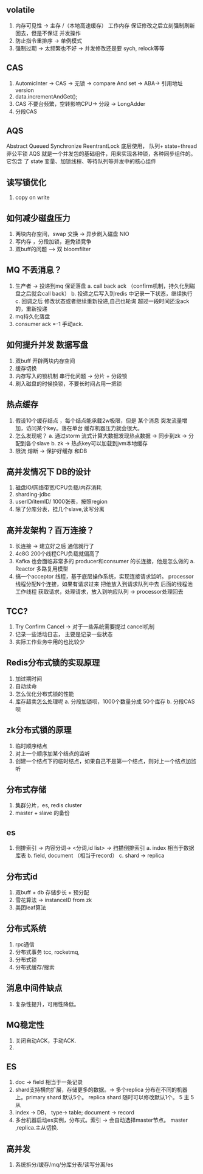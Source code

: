 
## volatile
1. 内存可见性 -> 主存 /（本地高速缓存） 工作内存 保证修改之后立刻强制刷新回去，但是不保证 并发操作
2. 防止指令重排序 -> 单例模式
3. 强制过期 -> 太频繁也不好 -> 并发修改还是要 sych, relock等等

## CAS
1. AutomicInter -> CAS -> 无锁 -> compare And set -> ABA-> 引用地址version
2. data.incrementAndGet();
3. CAS 不要台频繁，空转影响CPU-> 分段 -> LongAdder
4. 分段CAS
## AQS
Abstract Queued Synchronize
ReentrantLock 底层使用， 队列+ state+thread 非公平锁
AQS 就是⼀个并发包的基础组件，⽤来实现各种锁，各种同步组件的。它包含 了 state 变量、加锁线程、等待队列等并发中的核⼼组件

## 读写锁优化
1. copy on write 

## 如何减少磁盘压力
1. 两块内存空间，swap 交换 -> 异步刷入磁盘 NIO
2. 写内存 ，分段加锁，避免锁竞争
3. 双buff的问题 ——> 双 bloomfilter

## MQ 不丢消息？
1. 生产者 -> 投递到mq 保证落盘
    a. call back ack （confirm机制，持久化到磁盘之后就会call back）
    b. 投递之后写入到redis 中记录一下状态，继续执行
    c. 回调之后 修改状态或者继续重新投递,自己也轮询 超过一段时间还没ack的，重新投递
2. mq持久化落盘
3. consumer ack =-1 手动ack.

## 如何提升并发 数据写盘
1. 双buff 开辟两块内存空间
2. 缓存切换
3. 内存写入的锁机制 串行化问题 -> 分片 + 分段锁
4. 刷入磁盘的时候换锁，不要长时间占用一把锁

## 热点缓存
1. 假设10个缓存结点 ，每个结点能承载2w极限，但是 某个消息 突发流量增加，访问某个key。落在单台 缓存机器压力就会很大。
2. 怎么发现呢？
   a. 通过storm 流式计算大数据发现热点数据 -> 同步到zk -> 分配到各个slave
   b. zk -> 热点key可以加载到jvm本地缓存
3. 限流 熔断 -> 保护好缓存 和DB

## 高并发情况下 DB的设计
1. 磁盘IO/网络带宽/CPU负载/内存消耗
2. sharding-jdbc 
3. userID/itemID/ 1000张表，按照region
4. 除了分库分表，挂几个slave,读写分离

## 高并发架构？百万连接？
1. 长连接 -> 建立好之后 通信就行了
2. 4c8G 200个线程CPU负载就偏高了
3. Kafka 也会面临非常多的 producer和consumer 的长连接，他是怎么做的
  a. Reactor 多路复用模型
4. 搞一个acceptor 线程，基于底层操作系统，实现连接请求监听。
    processor线程分配N个连接，如果有请求过来 把他放入到请求队列中去
    后面的线程池工作线程 获取请求，处理请求，放入到响应队列 -> processor处理回去
## TCC?
1. Try Confirm Cancel -> 对于一些系统需要提过 cancel机制
2. 记录一些活动日志， 主要是记录一些状态
3. 实际工作业务中用的也比较少
 ## Redis分布式锁的实现原理
1. 加过期时间 
2. 自动续命 
3. 怎么优化分布式锁的性能
4. 库存超卖怎么处理呢
    a. 分段加锁呗，1000个数量分成 50个库存
    b. 分段CAS呗

## zk分布式锁的原理
1. 临时顺序结点
2. 对上一个顺序加某个结点的监听
3. 创建一个结点下的临时结点，如果自己不是第一个结点，则对上一个结点加监听

## 分布式存储
1. 集群分片，es, redis cluster
2. master + slave 的备份

## es
1. 倒排索引 -> 内容分词-> <分词,id list> -> 扫描倒排索引 
   a. index 相当于数据库表
   b. field, document （相当于record）
   c. shard -> replica

## 分布式id
1. 双buff + db 存储步长 + 预分配 
2. 雪花算法 -> instanceID from zk
3. 美团leaf算法

## 分布式系统
1. rpc通信
2. 分布式事务 tcc, rocketmq,
3. 分布式锁
4. 分布式缓存/搜索

## 消息中间件缺点
1. 复杂性提升，可用性降低。

## MQ稳定性
1. 关闭自动ACK，手动ACK.
2. 


## ES
1. doc -> field 相当于一条记录
2. shard支持横向扩展，存储更多的数据。-> 多个replica 分布在不同的机器上。primary shard 默认5个。
replica shard 随时可以修改默认1个。 5 主 5从
3. index -> DB， type-> table; document -> record
4. 多台机器启动es实例，分布式。索引 -> 会自动选择master节点。 master ,replica.主从切换.

## 高并发
1. 系统拆分/缓存/mq/分库分表/读写分离/es